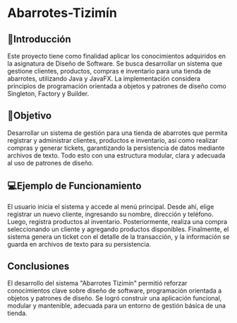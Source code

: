 # Abarrotes-Tizimín

## 📌Introducción

Este proyecto tiene como finalidad aplicar los conocimientos adquiridos en la asignatura de Diseño de Software. Se busca desarrollar un sistema que gestione clientes, productos, compras e inventario para una tienda de abarrotes, utilizando Java y JavaFX. La implementación considera principios de programación orientada a objetos y patrones de diseño como Singleton, Factory y Builder.

## 🎯Objetivo

Desarrollar un sistema de gestión para una tienda de abarrotes que permita registrar y administrar clientes, productos e inventario, así como realizar compras y generar tickets, garantizando la persistencia de datos mediante archivos de texto. Todo esto con una estructura modular, clara y adecuada al uso de patrones de diseño.

## 💻Ejemplo de Funcionamiento

El usuario inicia el sistema y accede al menú principal. Desde ahí, elige registrar un nuevo cliente, ingresando su nombre, dirección y teléfono. Luego, registra productos al inventario. Posteriormente, realiza una compra seleccionando un cliente y agregando productos disponibles. Finalmente, el sistema genera un ticket con el detalle de la transacción, y la información se guarda en archivos de texto para su persistencia.

## Conclusiones

El desarrollo del sistema "Abarrotes Tizimín" permitió reforzar conocimientos clave sobre diseño de software, programación orientada a objetos y patrones de diseño. Se logró construir una aplicación funcional, modular y mantenible, adecuada para un entorno de gestión básica de una tienda.

